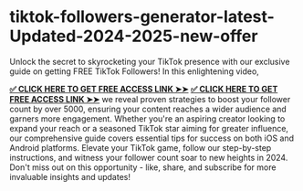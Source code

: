 # tiktok-followers-generator-latest-Updated-2024-2025-new-offer

Unlock the secret to skyrocketing your TikTok presence with our exclusive guide on getting FREE TikTok Followers! In this enlightening video,

**[✅ CLICK HERE TO GET FREE ACCESS LINK ➤➤](https://samnus.xyz/Unlimited%20Tiktok/)**
**[✅ CLICK HERE TO GET FREE ACCESS LINK ➤➤](https://samnus.xyz/Unlimited%20Tiktok/)**
we reveal proven strategies to boost your follower count by over 5000, ensuring your content reaches a wider audience and garners more engagement. Whether you're an aspiring creator looking to expand your reach or a seasoned TikTok star aiming for greater influence, our comprehensive guide covers essential tips for success on both iOS and Android platforms. Elevate your TikTok game, follow our step-by-step instructions, and witness your follower count soar to new heights in 2024. Don't miss out on this opportunity - like, share, and subscribe for more invaluable insights and updates!
